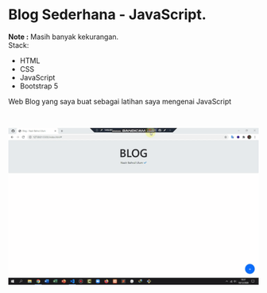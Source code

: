 # Blog Sederhana - JavaScript. <br>
<b>Note :</b> Masih banyak kekurangan.<br>
Stack: 
<ul>
<li>HTML</li>
<li>CSS</li>
<li>JavaScript</li>
<li>Bootstrap 5</li>
</ul>

<p>Web Blog yang saya buat sebagai latihan saya mengenai JavaScript</p><br>

![demo](demo/demo.gif)
